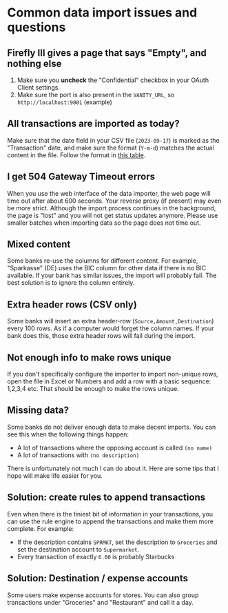 # Common data import issues and questions

## Firefly III gives a page that says "Empty", and nothing else

1. Make sure you **uncheck** the "Confidential" checkbox in your OAuth Client settings.
2. Make sure the port is also present in the `VANITY_URL`, so `http://localhost:9001` (example)

## All transactions are imported as today?

Make sure that the date field in your CSV file (`2023-09-17`) is marked as the "Transaction" date, and make sure the format (`Y-m-d`) matches the actual content in the file. Follow the format in [this table](https://www.php.net/manual/en/datetime.format.php).

## I get 504 Gateway Timeout errors

When you use the web interface of the data importer, the web page will time out after about 600 seconds. Your reverse proxy (if present) may even be more strict. Although the import process continues in the background, the page is "lost" and you will not get status updates anymore. Please use smaller batches when importing data so the page does not time out.

## Mixed content

Some banks re-use the columns for different content. For example, "Sparkasse" (DE) uses the BIC column for other data if there is no BIC available. If your bank has similar issues, the import will probably fail. The best solution is to ignore the column entirely.

## Extra header rows (CSV only)

Some banks will insert an extra header-row (`Source,Amount,Destination`) every 100 rows. As if a computer would forget the column names. If your bank does this, those extra header rows will fail during the import.

## Not enough info to make rows unique

If you don't specifically configure the importer to import non-unique rows, open the file in Excel or Numbers and add a row with a basic sequence: 1,2,3,4 etc. That should be enough to make the rows unique.

## Missing data?

Some banks do not deliver enough data to make decent imports. You can see this when the following things happen:

- A lot of transactions where the opposing account is called `(no name)`
- A lot of transactions with `(no description)`

There is unfortunately not much I can do about it. Here are some tips that I hope will make life easier for you.

## Solution: create rules to append transactions

Even when there is the tiniest bit of information in your transactions, you can use the rule engine to append the transactions
and make them more complete. For example:

- If the description contains `SPRMKT`, set the description to `Groceries` and set the destination account to `Supermarket`.
- Every transaction of exactly `6.00` is probably Starbucks

## Solution: Destination / expense accounts

Some users make expense accounts for stores. You can also group transactions under "Groceries" and "Restaurant" and call it a day.
